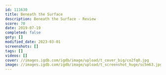 ```yaml
---
id: 111630
title: Beneath the Surface
description: Beneath the Surface - Review
score: 70
date: 2019-07-19
completed: false
goty: []
modified_date: 2023-03-01
screenshots: []
tags: []
videos: []
cover: //images.igdb.com/igdb/image/upload/t_cover_big/co2fq0.jpg
image: //images.igdb.com/igdb/image/upload/t_screenshot_huge/sc5m63.jpg
---
```

